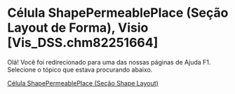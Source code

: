 
# Célula ShapePermeablePlace (Seção Layout de Forma), Visio [Vis_DSS.chm82251664]

Olá! Você foi redirecionado para uma das nossas páginas de Ajuda F1. Selecione o tópico que estava procurando abaixo.

[Célula ShapePermeablePlace (Seção Shape Layout)](http://msdn.microsoft.com/library/b647cbb5-2769-068d-bbda-2dc983c47ac9%28Office.15%29.aspx)
